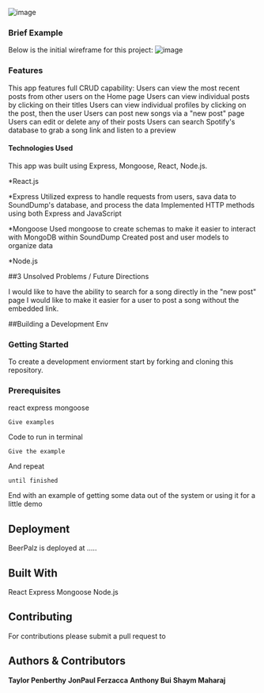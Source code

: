 ![image](https://user-images.githubusercontent.com/53881297/67589982-0e6f6280-f717-11e9-9117-e57c09033f0d.png)

### Brief Example
Below is the initial wireframe for this project:
![image](BXPNW_Wireframe.jpg)
 
### Features 
This app features full CRUD capability:
Users can view the most recent posts from other users on the Home page
Users can view individual posts by clicking on their titles
Users can view individual profiles by clicking on the post, then the user
Users can post new songs via a "new post" page
Users can edit or delete any of their posts
Users can search Spotify's database to grab a song link and listen to a preview
 
#### Technologies Used
This app was built using Express, Mongoose, React, Node.js.

*React.js

*Express
Utilized express to handle requests from users, sava data to SoundDump's database, and process the data
Implemented HTTP methods using both Express and JavaScript

*Mongoose
Used mongoose to create schemas to make it easier to interact with MongoDB within SoundDump
Created post and user models to organize data

*Node.js

##3 Unsolved Problems / Future Directions

I would like to have the ability to search for a song directly in the "new post" page
I would like to make it easier for a user to post a song without the embedded link.

##Building a Development Env
### Getting Started

To create a development enviorment start by forking and cloning this repository. 

### Prerequisites

react
express
mongoose

```
Give examples
```

Code to run in terminal

```
Give the example
```

And repeat

```
until finished
```

End with an example of getting some data out of the system or using it for a little demo


## Deployment

BeerPalz is deployed at .....

## Built With

React
Express 
Mongoose
Node.js

## Contributing

For contributions please submit a pull request to  



## Authors & Contributors

**Taylor Penberthy** 
**JonPaul Ferzacca** 
**Anthony Bui** 
**Shaym Maharaj** 

